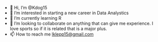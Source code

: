 - 👋 Hi, I’m @Kdog15
- 👀 I’m interested in starting a new career in Data Analystics
- 🌱 I’m currently learning R 
- 💞️ I’m looking to collaborate on anything that can give me experience.  I love sports so if it is related that is a major plus.
- 📫 How to reach me lklepp15@gmail.com

<!---
Kdog15/Kdog15 is a ✨ special ✨ repository because its `README.md` (this file) appears on your GitHub profile.
You can click the Preview link to take a look at your changes.
--->
